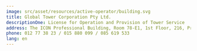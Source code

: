 ```yaml
---
image: src/asset/resources/active-operator/building.svg
title: Global Tower Corporation Pty Ltd.
descriptionOne: License for Operation and Provision of Tower Service
address: The ICON Professional Building, Room 78-E1, 1st Floor, 216, Preah Norodom Blvd., Sangkat Tonle Bassac, Khan Chamkarmon, Phnom Penh
phone: 012 77 38 23 / 015 880 099 / 085 619 533
lang: en
---
```


